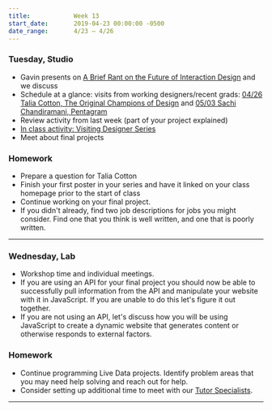 ```yaml
---
title:            Week 13
start_date:       2019-04-23 00:00:00 -0500
date_range:       4/23 – 4/26
---
```


### Tuesday, Studio

- Gavin presents on [A Brief Rant on the Future of Interaction Design](http://worrydream.com/ABriefRantOnTheFutureOfInteractionDesign/) and we discuss
- Schedule at a glance: visits from working designers/recent grads: [04/26 Talia Cotton, The Original Champions of Design](https://taliacotton.com/) and [05/03 Sachi Chandiramani, Pentagram](http://www.sachichandiramani.com/)
- Review activity from last week (part of your project explained)
- [In class activity: Visiting Designer Series](https://paper.dropbox.com/doc/Visiting-Designers-Poster-Series--AbwlCocEhHtu6w325~kKkQlQAQ-Aqfh4koSt95mWCtKhUwDE)
- Meet about final projects

### Homework

- Prepare a question for Talia Cotton
- Finish your first poster in your series and have it linked on your class homepage prior to the start of class
- Continue working on your final project.
- If you didn't already, find two job descriptions for jobs you might consider. Find one that you think is well written, and one that is poorly written.

---

### Wednesday, Lab

- Workshop time and individual meetings.
- If you are using an API for your final project you should now be able to successfully pull information
  from the API and manipulate your website with it in JavaScript. If you are unable to do this let's figure it
  out together.
- If you are not using an API, let's discuss how you will be using JavaScript to create a dynamic website that
  generates content or otherwise responds to external factors.

### Homework

- Continue programming Live Data projects. Identify problem areas that you may need help solving and reach out for help.
- Consider setting up additional time to meet with our [Tutor Specialists](/info/#tutor-schedule).

---
